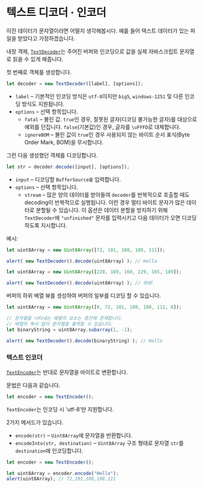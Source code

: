 텍스트 디코더 · 인코더
===========================

이진 데이터가 문자열이라면 어떨지 생각해봅시다. 예를 들어 텍스트 데이터가 있는 파일을 받았다고 가정하겠습니다.

내장 객체, [`TextDecoder`](https://encoding.spec.whatwg.org/#interface-textdecoder)는 주어진 버퍼와 인코딩으로 값을 실제 자바스크립트 문자열로 읽을 수 있게 해줍니다.

첫 번째로 객체를 생성합니다.
```javascript
let decoder = new TextDecoder([label], [options]);
```

- `label` – 기본적인 인코딩 방식은 `utf-8`이지만 `big5`, `windows-1251` 및 다른 인코딩 방식도 지원됩니다.
- `options` – 선택 항목입니다.
  - `fatal` – 불린 값. `true`인 경우, 잘못된 글자(디코딩 불가능한 글자)를 대상으로 예외를 던집니다. `false`(기본값)인 경우, 글자를 `\uFFFD`로 대체합니다.
  - `ignoreBOM` – 불린 값이 `true`인 경우 사용되지 않는 바이트 순서 표식(Byte Order Mark, BOM)을 무시합니다.

그런 다음 생성했던 객체를 디코딩합니다.
```javascript
let str = decoder.decode([input], [options]);
```

- `input` – 디코딩할 `BufferSource를` 입력합니다.
- `options` – 선택 항목입니다.
  - `stream` – 많은 양의 데이터를 받아들여 `decoder`를 반복적으로 호출할 때도 decoding이 반복적으로 실행됩니다. 이런 경우 멀티 바이트 문자가 많은 데이터로 분할될 수 있습니다. 이 옵션은 데이터 분할을 방지하기 위해 `TextDecoder`에 `"unfinished"` 문자를 입력시키고 다음 데이터가 오면 디코딩하도록 지시합니다.

예시:
```javascript
let uint8Array = new Uint8Array([72, 101, 108, 108, 111]);

alert( new TextDecoder().decode(uint8Array) ); // Hello
```
```javascript
let uint8Array = new Uint8Array([228, 189, 160, 229, 165, 189]);

alert( new TextDecoder().decode(uint8Array) ); // 你好
```

버퍼의 하위 배열 뷰를 생성하여 버퍼의 일부를 디코딩 할 수 있습니다.
```javascript
let uint8Array = new Uint8Array([0, 72, 101, 108, 108, 111, 0]);

// 문자열을 나타내는 배열의 요소는 중간에 존재합니다.
// 배열의 복사 없이 문자열을 출력할 수 있습니다.
let binaryString = uint8Array.subarray(1, -1);

alert( new TextDecoder().decode(binaryString) ); // Hello
```

### 텍스트 인코더
[`TextEncoder`](https://encoding.spec.whatwg.org/#interface-textencoder)는 반대로 문자열을 바이트로 변환합니다.

문법은 다음과 같습니다.
```javascript
let encoder = new TextEncoder();
```

`TextEncoder`는 인코딩 시 'utf-8'만 지원합니다.

2가지 메서드가 있습니다.
- `encode(str)` – `Uint8Array`에 문자열을 반환합니다.
- `encodeInto(str, destination)` – `Uint8Array` 구조 형태로 문자열 `str`를 `destination`에 인코딩합니다.
```javascript
let encoder = new TextEncoder();

let uint8Array = encoder.encode("Hello");
alert(uint8Array); // 72,101,108,108,111
```
